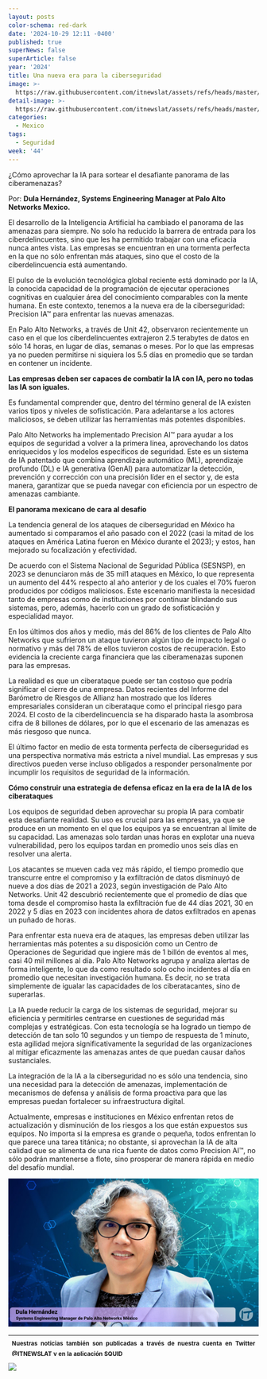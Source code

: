 ```yaml
---
layout: posts
color-schema: red-dark
date: '2024-10-29 12:11 -0400'
published: true
superNews: false
superArticle: false
year: '2024'
title: Una nueva era para la ciberseguridad
image: >-
  https://raw.githubusercontent.com/itnewslat/assets/refs/heads/master/img/540x320/Dula-Hernandez-p.jpg
detail-image: >-
  https://raw.githubusercontent.com/itnewslat/assets/refs/heads/master/img/1024x680/Dula-Hernandez-g.jpg
categories:
  - Mexico
tags:
  - Seguridad
week: '44'
---
```

¿Cómo aprovechar la IA para sortear el desafiante panorama de las ciberamenazas?

Por: **Dula Hernández, Systems Engineering Manager at Palo Alto Networks Mexico.**

El desarrollo de la Inteligencia Artificial ha cambiado el panorama de las amenazas para siempre. No solo ha reducido la barrera de entrada para los ciberdelincuentes, sino que les ha permitido trabajar con una eficacia nunca antes vista. Las empresas se encuentran en una tormenta perfecta en la que no sólo enfrentan más ataques, sino que el costo de la ciberdelincuencia está aumentando.

El pulso de la evolución tecnológica global reciente está dominado por la IA, la conocida capacidad de la programación de ejecutar operaciones cognitivas en cualquier área del conocimiento comparables con la mente humana. En este contexto, tenemos a la nueva era de la ciberseguridad: Precision IA™ para enfrentar las nuevas amenazas.

En Palo Alto Networks, a través de Unit 42, observaron recientemente un caso en el que los ciberdelincuentes extrajeron 2.5 terabytes de datos en sólo 14 horas, en lugar de días, semanas o meses. Por lo que las empresas ya no pueden permitirse ni siquiera los 5.5 días en promedio que se tardan en contener un incidente.

**Las empresas deben ser capaces de combatir la IA con IA, pero no todas las IA son iguales.**

Es fundamental comprender que, dentro del término general de IA existen varios tipos y niveles de sofisticación. Para adelantarse a los actores maliciosos, se deben utilizar las herramientas más potentes disponibles.

Palo Alto Networks ha implementado Precision AI™ para ayudar a los equipos de seguridad a volver a la primera línea, aprovechando los datos enriquecidos y los modelos específicos de seguridad. Este es un sistema de IA patentado que combina aprendizaje automático (ML), aprendizaje profundo (DL) e IA generativa (GenAI) para automatizar la detección, prevención y corrección con una precisión líder en el sector y, de esta manera, garantizar que se pueda navegar con eficiencia por un espectro de amenazas cambiante.

**El panorama mexicano de cara al desafío**

La tendencia general de los ataques de ciberseguridad en México ha aumentado si comparamos el año pasado con el 2022 (casi la mitad de los ataques en América Latina fueron en México durante el 2023); y estos, han mejorado su focalización y efectividad.

De acuerdo con el Sistema Nacional de Seguridad Pública (SESNSP), en 2023 se denunciaron más de 35 mil1 ataques en México, lo que representa un aumento del 44% respecto al año anterior y de los cuales el 70% fueron producidos por códigos maliciosos. Este escenario manifiesta la necesidad tanto de empresas como de instituciones por continuar blindando sus sistemas, pero, además, hacerlo con un grado de sofisticación y especialidad mayor.

En los últimos dos años y medio, más del 86% de los clientes de Palo Alto Networks que sufrieron un ataque tuvieron algún tipo de impacto legal o normativo y más del 78% de ellos tuvieron costos 
de recuperación. Esto evidencia la creciente carga financiera que las ciberamenazas suponen para las empresas.

La realidad es que un ciberataque puede ser tan costoso que podría significar el cierre de una empresa. Datos recientes del Informe del Barómetro de Riesgos de Allianz han mostrado que los líderes empresariales consideran un ciberataque como el principal riesgo para 2024. El costo de la ciberdelincuencia se ha disparado hasta la asombrosa cifra de 8 billones de dólares, por lo que el escenario de las amenazas es más riesgoso que nunca.

El último factor en medio de esta tormenta perfecta de ciberseguridad es una perspectiva normativa más estricta a nivel mundial. Las empresas y sus directivos pueden verse incluso obligados a responder personalmente por incumplir los requisitos de seguridad de la información.

**Cómo construir una estrategia de defensa eficaz en la era de la IA de los ciberataques**

Los equipos de seguridad deben aprovechar su propia IA para combatir esta desafiante realidad. Su uso es crucial para las empresas, ya que se produce en un momento en el que los equipos ya se encuentran al límite de su capacidad. Las amenazas solo tardan unas horas en explotar una nueva vulnerabilidad, pero los equipos tardan en promedio unos seis días en resolver una alerta.

Los atacantes se mueven cada vez más rápido, el tiempo promedio que transcurre entre el compromiso y la exfiltración de datos disminuyó de nueve a dos días de 2021 a 2023, según investigación de Palo Alto Networks. Unit 42 descubrió recientemente que el promedio de días que toma desde el compromiso hasta la exfiltración fue de 44 días 2021, 30 en 2022 y 5 días en 2023 con incidentes ahora de datos exfiltrados en apenas un puñado de horas.

Para enfrentar esta nueva era de ataques, las empresas deben utilizar las herramientas más potentes a su disposición como un Centro de Operaciones de Seguridad que ingiere más de 1 billón de eventos al mes, casi 40 mil millones al día. Palo Alto Networks agrupa y analiza alertas de forma inteligente, lo que da como resultado solo ocho incidentes al día en promedio que necesitan investigación humana. Es decir, no se trata simplemente de igualar las capacidades de los ciberatacantes, sino de superarlas.

La IA puede reducir la carga de los sistemas de seguridad, mejorar su eficiencia y permitirles centrarse en cuestiones de seguridad más complejas y estratégicas. Con esta tecnología se ha logrado un tiempo de detección de tan solo 10 segundos y un tiempo de respuesta de 1 minuto, esta agilidad mejora significativamente la seguridad de las organizaciones al mitigar eficazmente las amenazas antes de que puedan causar daños sustanciales.

La integración de la IA a la ciberseguridad no es sólo una tendencia, sino una necesidad para la detección de amenazas, implementación de mecanismos de defensa y análisis de forma proactiva para que las empresas puedan fortalecer su infraestructura digital.

Actualmente, empresas e instituciones en México enfrentan retos de actualización y disminución de los riesgos a los que están expuestos sus equipos. No importa si la empresa es grande o pequeña, todos enfrentan lo que parece una tarea titánica; no obstante, si aprovechan la IA de alta calidad que se alimenta de una rica fuente de datos como Precision AI™, no sólo podrán mantenerse a flote, sino prosperar de manera rápida en medio del desafío mundial.

![](https://raw.githubusercontent.com/itnewslat/assets/refs/heads/master/img/540x320/Dula-Hernandez-p.jpg)

<table style="height: 42px;" width="569">
<tbody>
<tr>
<td style="text-align: justify;"><sub><strong>Nuestras noticias también son publicadas a través de nuestra cuenta en Twitter <a href="https://twitter.com/itnewslat?lang=es">@ITNEWSLAT</a> y en la aplicación <a href="https://squidapp.co/en/">SQUID</a></strong></sub></td>
</tr>
</tbody>
</table>

<img src="https://tracker.metricool.com/c3po.jpg?hash=56f88a41e39ab42c063cc51676587a04"/>